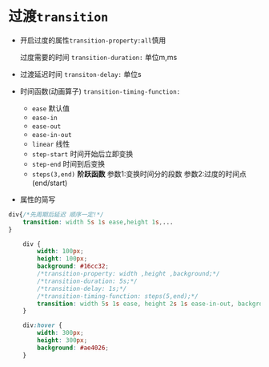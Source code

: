 # 过渡`transition`

- 开启过度的属性`transition-property:all`慎用

   过度需要的时间   `transition-duration:`    单位m,ms

- 过渡延迟时间   `transiton-delay:`   单位s

- 时间函数(动画算子)   `transition-timing-function:`

  - `ease`  默认值
  - `ease-in`
  - `ease-out`
  - `ease-in-out`
  - `linear`    线性
  - `step-start`   时间开始后立即变换
  - `step-end`   时间到后变换
  - `steps(3,end)`   **阶跃函数** 参数1:变换时间分的段数  参数2:过度的时间点(end/start)

- 属性的简写

```css
div{/*先周期后延迟 顺序一定!*/
    transition: width 5s 1s ease,height 1s,...
}
```

```css
    div {
        width: 100px;
        height: 100px;
        background: #16cc32;
        /*transition-property: width ,height ,background;*/
        /*transition-duration: 5s;*/
        /*transition-delay: 1s;*/
        /*transition-timing-function: steps(5,end);*/
        transition: width 5s 1s ease, height 2s 1s ease-in-out, background 9s steps(9, end);
    }

    div:hover {
        width: 300px;
        height: 300px;
        background: #ae4026;
    }
```
